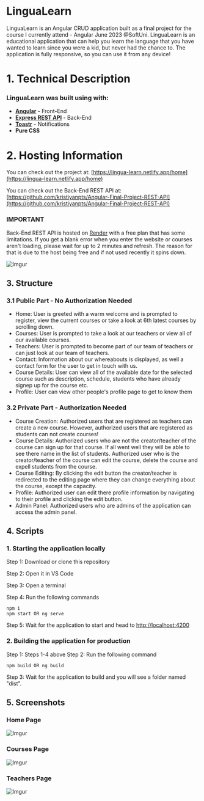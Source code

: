 
# LinguaLearn

LinguaLearn is an Angular CRUD application built as a final project for the course I currently attend - Angular June 2023 @SoftUni. LinguaLearn is an educational application that can help you learn the language that you have wanted to learn since you were a kid, but never had the chance to. The application is fully responsive, so you can use it from any device!

# 1. Technical Description

### LinguaLearn was built using with:  
- [**Angular**](https://angular.io/) - Front-End
- [**Express REST API**](https://expressjs.com/) - Back-End
- [**Toastr**](https://www.npmjs.com/package/ngx-toastr) - Notifications
- **Pure CSS**

# 2. Hosting Information
You can check out the project at: [https://lingua-learn.netlify.app/home](https://lingua-learn.netlify.app/home)

You can check out the Back-End REST API at: [https://github.com/kristiyanpts/Angular-Final-Project-REST-API](https://github.com/kristiyanpts/Angular-Final-Project-REST-API)

### IMPORTANT

Back-End REST API is hosted on [Render](https://render.com/) with a free plan that has some limitations. If you get a blank error when you enter the website or courses aren't loading, please wait for up to 2 minutes and refresh. The reason for that is due to the host being free and if not used recently it spins down.

![Imgur](https://imgur.com/aPArXlm.png)

## 3. Structure

### 3.1 Public Part - No Authorization Needed
- Home: User is greeted with a warm welcome and is prompted to register, view the current courses or take a look at 6th latest courses by scrolling down.
- Courses: User is prompted to take a look at our teachers or view all of our available courses.
- Teachers: User is prompted to become part of our team of teachers or can just look at our team of teachers.
- Contact: Information about our whereabouts is displayed, as well a contact form for the user to get in touch with us.
- Course Details: User can view all of the available date for the selected course such as description, schedule, students who have already signep up for the course etc.
- Profile: User can view other people's profile page to get to know them

### 3.2 Private Part - Authorization Needed
- Course Creation: Authorized users that are registered as teachers can create a new course. However, authorized users that are registered as students can not create courses!
- Course Details: Authorized users who are not the creator/teacher of the course can sign up for that course. If all went well they will be able to see there name in the list of students. Authorized user who is the creator/teacher of the course can edit the course, delete the course and expell students from the course.
- Course Editing: By clicking the edit button the creator/teacher is redirected to the editing page where they can change everything about the course, except the capacity.
- Profile: Authorized user can edit there profile information by navigating to their profile and clicking the edit button.
- Admin Panel: Authorized users who are admins of the application can access the admin panel.

## 4. Scripts
### 1. Starting the application locally
Step 1: Download or clone this repository

Step 2: Open it in VS Code

Step 3: Open a terminal

Step 4: Run the following commands

```
npm i
npm start OR ng serve
```

Step 5: Wait for the application to start and head to [http://localhost:4200](http://localhost:4200)

### 2. Building the application for production
Step 1: Steps 1-4 above
Step 2: Run the following command

```
npm build OR ng build
```

Step 3: Wait for the application to build and you will see a folder named "dist".


## 5. Screenshots

### Home Page
![Imgur](https://imgur.com/jBuZPgY.png)

### Courses Page
![Imgur](https://imgur.com/delwwVr.png)

### Teachers Page
![Imgur](https://imgur.com/Rykhjz1.png)
